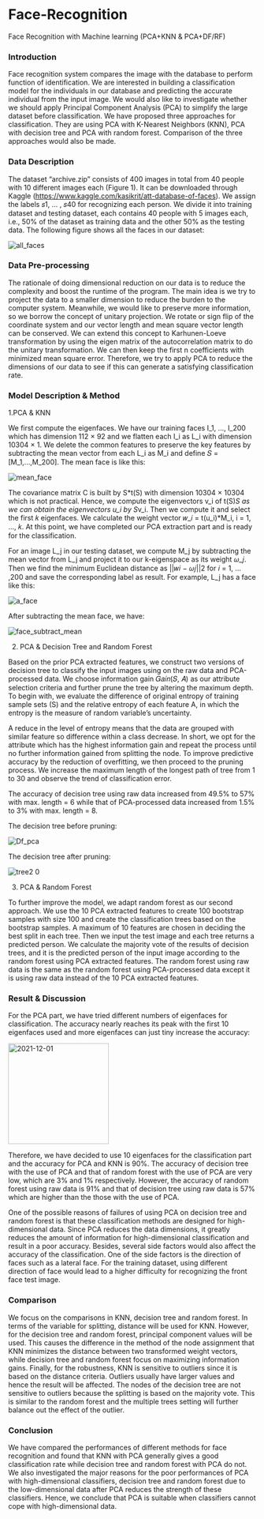 # Face-Recognition
Face Recognition with Machine learning (PCA+KNN &amp; PCA+DF/RF)

### Introduction
Face recognition system compares the image with the database to perform function of identification. We are interested 
in building a classification model for the individuals in our database and predicting the accurate individual from the 
input image. We would also like to investigate whether we should apply Principal Component Analysis (PCA) to 
simplify the large dataset before classification. We have proposed three approaches for classification. They are using
PCA with K-Nearest Neighbors (KNN), PCA with decision tree and PCA with random forest. Comparison of the three 
approaches would also be made.

### Data Description 
The dataset “archive.zip” consists of 400 images in total from 40 people with 10 different images each (Figure 1). It 
can be downloaded through Kaggle (https://www.kaggle.com/kasikrit/att-database-of-faces). We assign the labels 
𝑠1, … , 𝑠40 for recognizing each person. We divide it into training dataset and testing dataset, each contains 40 people 
with 5 images each, i.e., 50% of the dataset as training data and the other 50% as the testing data. The following figure shows 
all the faces in our dataset:

![all_faces](https://user-images.githubusercontent.com/101900124/169803583-eb44b3c2-ae13-4ac9-a9fc-0396cd1802a3.png)


### Data Pre-processing
The rationale of doing dimensional reduction on our data is to reduce the complexity and boost the runtime of the 
program. The main idea is we try to project the data to a smaller dimension to reduce the burden to the computer 
system. Meanwhile, we would like to preserve more information, so we borrow the concept of unitary projection. We
rotate or sign flip of the coordinate system and our vector length and mean square vector length can be conserved. We 
can extend this concept to Karhunen-Loeve transformation by using the eigen matrix of the autocorrelation matrix to 
do the unitary transformation. We can then keep the first n coefficients with minimized mean square error. Therefore, 
we try to apply PCA to reduce the dimensions of our data to see if this can generate a satisfying classification rate.

### Model Description & Method
1.PCA & KNN

We first compute the eigenfaces. We have our training faces I_1, ..., I_200 which has dimension 112 × 92 and we 
flatten each I_i as L_i with dimension 10304 × 1. We delete the common features to preserve the key features by 
subtracting the mean vector from each L_i as M_i and define 𝑆 = [M_1,...,M_200]. The mean face is like this:

![mean_face](https://user-images.githubusercontent.com/101900124/169807200-eeeacd05-a506-4e48-b6ce-9480f6f37cbe.png)

The covariance matrix C is built by S*t(S) with dimension 10304 × 10304 which is not practical. Hence, we compute 
the eigenvectors v_i of t(S)*S as we can obtain the eigenvectors u_i by S*v_i. Then we compute it and select the 
first 𝑘 eigenfaces. We calculate the weight vector 𝑤_𝑖 = t(u_i)*M_i, i = 1, ..., 𝑘. At this point, we have completed 
our PCA extraction part and is ready for the classification.

For an image L_j in our testing dataset, we compute M_j by subtracting the mean vector from L_j and project it to our 
k-eigenspace as its weight 𝜔_𝑗. Then we find the minimum Euclidean distance as ||𝑤𝑖 − 𝜔𝑗||2 for 𝑖 = 1, … ,200 and save 
the corresponding label as result. For example, L_j has a face like this:

![a_face](https://user-images.githubusercontent.com/101900124/169807563-47f1686c-ea49-47c8-8e81-669beceb27e4.png)

After subtracting the mean face, we have:

![face_subtract_mean](https://user-images.githubusercontent.com/101900124/169807589-0b30183a-52c9-48e1-a639-18e4688f8754.png)


2. PCA & Decision Tree and Random Forest

Based on the prior PCA extracted features, we construct two versions of decision tree to classify the input images
using on the raw data and PCA-processed data. We choose information gain 𝐺𝑎𝑖𝑛(𝑆, 𝐴) as our attribute selection
criteria and further prune the tree by altering the maximum depth. To begin with, we evaluate the difference of original 
entropy of training sample sets (S) and the relative entropy of each feature A, in which the entropy is the measure of
random variable’s uncertainty. 

A reduce in the level of entropy means that the data are grouped with similar feature so difference within a class 
decrease. In short, we opt for the attribute which has the highest information gain and repeat the process until no 
further information gained from splitting the node. To improve predictive accuracy by the reduction of overfitting, we 
then proceed to the pruning process. We increase the maximum length of the longest path of tree from 1 to 30 and 
observe the trend of classification error.

The accuracy of decision tree using raw data increased from 49.5% to 57% with max. length = 6 while that of PCA-processed 
data increased from 1.5% to 3% with max. length = 8. 

The decision tree before pruning:

![Df_pca](https://user-images.githubusercontent.com/101900124/169808704-4ead63f6-4d7c-49dd-b736-d3a143b9a899.png)

The decision tree after pruning:

![tree2 0](https://user-images.githubusercontent.com/101900124/169808726-ba701079-ee7c-41e8-ab71-61bd422f370f.png)


3. PCA & Random Forest

To further improve the model, we adapt random forest as our second approach. We use the 10 PCA extracted features 
to create 100 bootstrap samples with size 100 and create the classification trees based on the bootstrap samples. A 
maximum of 10 features are chosen in deciding the best split in each tree. Then we input the test image and each tree 
returns a predicted person. We calculate the majority vote of the results of decision trees, and it is the predicted person 
of the input image according to the random forest using PCA extracted features. The random forest using raw data is the same 
as the random forest using PCA-processed data except it is using raw data instead of the 10 PCA extracted features.


### Result & Discussion

For the PCA part, we have tried different numbers of eigenfaces for classification. The accuracy nearly reaches its 
peak with the first 10 eigenfaces used and more eigenfaces can just tiny increase the accuracy: 

<img width="204" alt="2021-12-01" src="https://user-images.githubusercontent.com/101900124/169810521-a1953396-c123-412c-b329-cd0d4840e909.png">



Therefore, we have decided to use 10 eigenfaces for the classification part and the accuracy for PCA and KNN is 90%. 
The accuracy of decision tree with the use of PCA and that of random forest with the use of PCA are very low, which are 
3% and 1% respectively. However, the accuracy of random forest using raw data is 91% and that of decision tree using raw
data is 57% which are higher than the those with the use of PCA.

One of the possible reasons of failures of using PCA on decision tree and random forest is that these classification 
methods are designed for high-dimensional data. Since PCA reduces the data dimensions, it greatly reduces the 
amount of information for high-dimensional classification and result in a poor accuracy. Besides, several side factors 
would also affect the accuracy of the classification. One of the side factors is the direction of faces such as a lateral 
face. For the training dataset, using different direction of face would lead to a higher difficulty for recognizing the 
front face test image.

### Comparison

We focus on the comparisons in KNN, decision tree and random forest. In terms of the variable for splitting, distance 
will be used for KNN. However, for the decision tree and random forest, principal component values will be used. 
This causes the difference in the method of the node assignment that KNN minimizes the distance between two 
transformed weight vectors, while decision tree and random forest focus on maximizing information gains. Finally, for
the robustness, KNN is sensitive to outliers since it is based on the distance criteria. Outliers usually have larger values
and hence the result will be affected. The nodes of the decision tree are not sensitive to outliers because the splitting is 
based on the majority vote. This is similar to the random forest and the multiple trees setting will further balance out 
the effect of the outlier.

### Conclusion

We have compared the performances of different methods for face recognition and found that KNN with PCA
generally gives a good classification rate while decision tree and random forest with PCA do not. We also investigated 
the major reasons for the poor performances of PCA with high-dimensional classifiers, decision tree and random forest
due to the low-dimensional data after PCA reduces the strength of these classifiers. Hence, we conclude that PCA is 
suitable when classifiers cannot cope with high-dimensional data.





